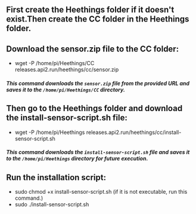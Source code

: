 ## First create the Heethings folder if it doesn't exist.Then create the CC folder in the Heethings folder.

## Download the sensor.zip file to the CC folder:

- wget -P /home/pi/Heethings/CC releases.api2.run/heethings/cc/sensor.zip
##### This command downloads the `sensor.zip` file from the provided URL and saves it to the `/home/pi/Heethings/CC` directory.

## Then go to the Heethings folder and download the install-sensor-script.sh file:
- wget -P /home/pi/Heethings releases.api2.run/heethings/cc/install-sensor-script.sh
##### This command downloads the `install-sensor-script.sh` file and saves it to the `/home/pi/Heethings` directory for future execution.

## Run the installation script:
- sudo chmod +x install-sensor-script.sh (if it is not executable, run this command.)
- sudo ./install-sensor-script.sh